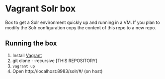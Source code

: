 # Vagrant Solr box

Box to get a Solr environment quickly up and running in a VM. If you plan to modify the Solr configuration copy the content of this repo to a new repo.

## Running the box

1. Install [Vagrant](http://www.vagrantup.com/)
2. git clone --recursive [THIS REPOSITORY]
3. `vagrant up`
4. Open http://localhost:8983/solr/#/ (on host)

